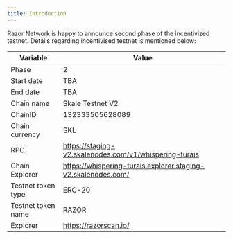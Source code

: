 ```yaml
---
title: Introduction
---
```


Razor Network is happy to announce second phase of the incentivized testnet. Details regarding incentivised testnet is mentioned below:

| Variable           | Value                                                         |
| ------------------ | ------------------------------------------------------------- |
| Phase              | 2                                                             |
| Start date         | TBA                                                           |
| End date           | TBA                                                           |
| Chain name         | Skale Testnet V2                                              |
| ChainID            | 132333505628089                                               |
| Chain currency     | SKL                                                           |
| RPC                | https://staging-v2.skalenodes.com/v1/whispering-turais        |
| Chain Explorer     | https://whispering-turais.explorer.staging-v2.skalenodes.com/ |
| Testnet token type | ERC-20                                                        |
| Testnet token name | RAZOR                                                         |
| Explorer           | https://razorscan.io/                                         |
